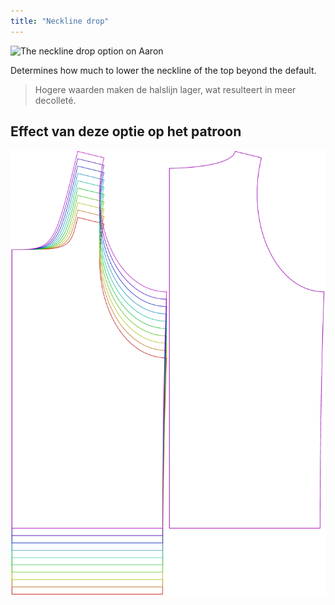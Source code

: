 ```yaml
---
title: "Neckline drop"
---
```


![The neckline drop option on Aaron](./necklinedrop.svg)

Determines how much to lower the neckline of the top beyond the default.

> Hogere waarden maken de halslijn lager, wat resulteert in meer decolleté.

## Effect van deze optie op het patroon

![This image shows the effect of this option by superimposing several variants that have a different value for this option](aaron_necklinedrop_sample.svg "Effect of this option on the pattern")
